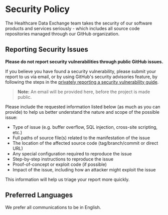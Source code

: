# Security Policy

The Healthcare Data Exchange team takes the security of our software products and services seriously - which includes all source code repositories managed through our GitHub organization.

## Reporting Security Issues

**Please do not report security vulnerabilities through public GitHub issues.**

If you believe you have found a security vulnerability, please submit your report to us via email, or by using GitHub's security advisories feature, by following the steps in the [privately reporting a security vulnerability guide](https://docs.github.com/en/code-security/security-advisories/guidance-on-reporting-and-writing-information-about-vulnerabilities/privately-reporting-a-security-vulnerability).

> **Note:** An email will be provided here, before the project is made public.

Please include the requested information listed below (as much as you can provide) to help us better understand the nature and scope of the possible issue:

* Type of issue (e.g. buffer overflow, SQL injection, cross-site scripting, etc.)
* Full paths of source file(s) related to the manifestation of the issue
* The location of the affected source code (tag/branch/commit or direct URL)
* Any special configuration required to reproduce the issue
* Step-by-step instructions to reproduce the issue
* Proof-of-concept or exploit code (if possible)
* Impact of the issue, including how an attacker might exploit the issue

This information will help us triage your report more quickly.

## Preferred Languages

We prefer all communications to be in English.
